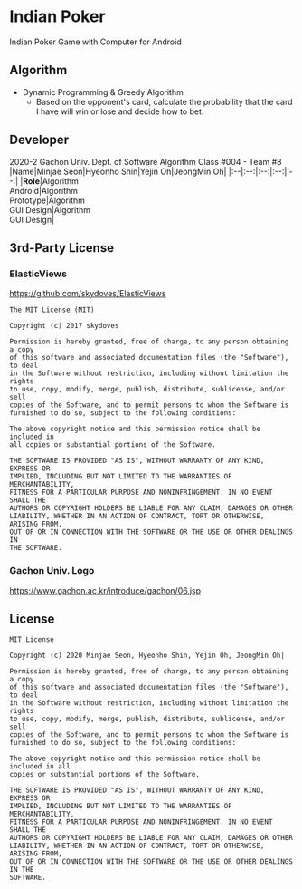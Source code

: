 # Indian Poker
Indian Poker Game with Computer for Android

## Algorithm 
 * Dynamic Programming & Greedy Algorithm
    - Based on the opponent's card, calculate the probability that the card I have will win or lose and decide how to bet.

## Developer
2020-2 Gachon Univ. Dept. of Software Algorithm Class #004 - Team #8
|Name|Minjae Seon|Hyeonho Shin|Yejin Oh|JeongMin Oh|
|:--|:--:|:--:|:--:|:--:|
|**Role**|Algorithm<br>Android|Algorithm<br>Prototype|Algorithm<br>GUI Design|Algorithm<br>GUI Design|

## 3rd-Party License

### ElasticViews
https://github.com/skydoves/ElasticViews
```
The MIT License (MIT)

Copyright (c) 2017 skydoves

Permission is hereby granted, free of charge, to any person obtaining a copy
of this software and associated documentation files (the "Software"), to deal
in the Software without restriction, including without limitation the rights
to use, copy, modify, merge, publish, distribute, sublicense, and/or sell
copies of the Software, and to permit persons to whom the Software is
furnished to do so, subject to the following conditions:

The above copyright notice and this permission notice shall be included in
all copies or substantial portions of the Software.

THE SOFTWARE IS PROVIDED "AS IS", WITHOUT WARRANTY OF ANY KIND, EXPRESS OR
IMPLIED, INCLUDING BUT NOT LIMITED TO THE WARRANTIES OF MERCHANTABILITY,
FITNESS FOR A PARTICULAR PURPOSE AND NONINFRINGEMENT. IN NO EVENT SHALL THE
AUTHORS OR COPYRIGHT HOLDERS BE LIABLE FOR ANY CLAIM, DAMAGES OR OTHER
LIABILITY, WHETHER IN AN ACTION OF CONTRACT, TORT OR OTHERWISE, ARISING FROM,
OUT OF OR IN CONNECTION WITH THE SOFTWARE OR THE USE OR OTHER DEALINGS IN
THE SOFTWARE.
```

### Gachon Univ. Logo
https://www.gachon.ac.kr/introduce/gachon/06.jsp

## License
```
MIT License

Copyright (c) 2020 Minjae Seon, Hyeonho Shin, Yejin Oh, JeongMin Oh|

Permission is hereby granted, free of charge, to any person obtaining a copy
of this software and associated documentation files (the "Software"), to deal
in the Software without restriction, including without limitation the rights
to use, copy, modify, merge, publish, distribute, sublicense, and/or sell
copies of the Software, and to permit persons to whom the Software is
furnished to do so, subject to the following conditions:

The above copyright notice and this permission notice shall be included in all
copies or substantial portions of the Software.

THE SOFTWARE IS PROVIDED "AS IS", WITHOUT WARRANTY OF ANY KIND, EXPRESS OR
IMPLIED, INCLUDING BUT NOT LIMITED TO THE WARRANTIES OF MERCHANTABILITY,
FITNESS FOR A PARTICULAR PURPOSE AND NONINFRINGEMENT. IN NO EVENT SHALL THE
AUTHORS OR COPYRIGHT HOLDERS BE LIABLE FOR ANY CLAIM, DAMAGES OR OTHER
LIABILITY, WHETHER IN AN ACTION OF CONTRACT, TORT OR OTHERWISE, ARISING FROM,
OUT OF OR IN CONNECTION WITH THE SOFTWARE OR THE USE OR OTHER DEALINGS IN THE
SOFTWARE.
```


